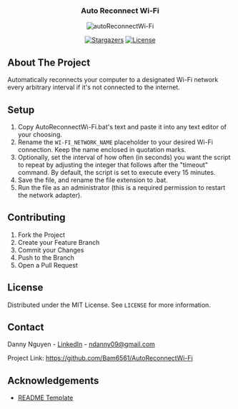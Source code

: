 <div align="center">
  <h3>Auto Reconnect Wi-Fi</h3>
  <img src="https://i.ibb.co/C2Smk50/auto-Reconnect-Wi-Fi128x128.png" alt="autoReconnectWi-Fi"><br>
  
  [![Stargazers][stars-shield]][stars-url] [![License][license-shield]][license-url]
  
</div>

## About The Project
Automatically reconnects your computer to a designated Wi-Fi network every arbitrary interval if it's not connected to the internet.

## Setup
1. Copy AutoReconnectWi-Fi.bat's text and paste it into any text editor of your choosing.
3. Rename the `WI-FI_NETWORK_NAME` placeholder to your desired Wi-Fi connection. Keep the name enclosed in quotation marks.
4. Optionally, set the interval of how often (in seconds) you want the script to repeat by adjusting the integer that follows after the "timeout" command. By default, the script is set to execute every 15 minutes.
5. Save the file, and rename the file extension to .bat.
6. Run the file as an administrator (this is a required permission to restart the network adapter).

## Contributing
1. Fork the Project
2. Create your Feature Branch
3. Commit your Changes
4. Push to the Branch
5. Open a Pull Request

## License
Distributed under the MIT License. See `LICENSE` for more information.

## Contact
Danny Nguyen - [LinkedIn](https://www.linkedin.com/in/ndanny09/) - ndanny09@gmail.com

Project Link: <https://github.com/Bam6561/AutoReconnectWi-Fi>

## Acknowledgements
* [README Template](https://github.com/othneildrew/Best-README-Template)

[stars-shield]: https://img.shields.io/github/stars/Bam6561/AutoReconnectWi-Fi
[stars-url]: https://github.com/Bam6561/AutoReconnectWi-Fi/stargazers
[license-shield]: https://img.shields.io/github/license/Bam6561/AutoReconnectWi-Fi
[license-url]: https://github.com/Bam6561/AutoReconnectWi-Fi/blob/main/LICENSE

